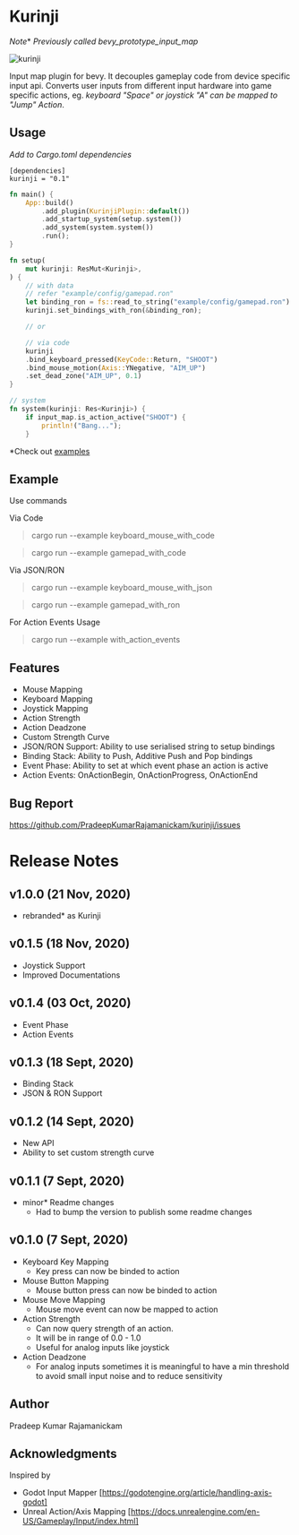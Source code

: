 # Kurinji
*Note** *Previously called bevy_prototype_input_map*

![kurinji](https://github.com/PradeepKumarRajamanickam/kurinji/blob/master/img_kurinji.png?raw=true)

Input map plugin for bevy. It decouples gameplay code from device specific input api. Converts user inputs from different input hardware into game specific actions, eg. *keyboard "Space" or joystick "A" can be mapped to "Jump" Action*.

## Usage

*Add to Cargo.toml dependencies*
```
[dependencies]
kurinji = "0.1"
```

```rust
fn main() {
    App::build()
        .add_plugin(KurinjiPlugin::default())
        .add_startup_system(setup.system())
        .add_system(system.system())
        .run();
}

fn setup(
    mut kurinji: ResMut<Kurinji>,
) {
    // with data 
    // refer "example/config/gamepad.ron"
    let binding_ron = fs::read_to_string("example/config/gamepad.ron").unwrap()
    kurinji.set_bindings_with_ron(&binding_ron);

    // or

    // via code
    kurinji
    .bind_keyboard_pressed(KeyCode::Return, "SHOOT")
    .bind_mouse_motion(Axis::YNegative, "AIM_UP")
    .set_dead_zone("AIM_UP", 0.1)
}

// system
fn system(kurinji: Res<Kurinji>) {
    if input_map.is_action_active("SHOOT") {
        println!("Bang...");
    }
```

*Check out [examples](https://github.com/PradeepKumarRajamanickam/kurinji/tree/master/example)

## Example
Use commands

Via Code
> cargo run --example keyboard_mouse_with_code

> cargo run --example gamepad_with_code

Via JSON/RON
> cargo run --example keyboard_mouse_with_json

> cargo run --example gamepad_with_ron

For Action Events Usage
> cargo run --example with_action_events

## Features
- Mouse Mapping
- Keyboard Mapping
- Joystick Mapping
- Action Strength
- Action Deadzone
- Custom Strength Curve
- JSON/RON Support: Ability to use serialised string to setup bindings
- Binding Stack: Ability to Push, Additive Push and Pop bindings
- Event Phase: Ability to set at which event phase an action is active
- Action Events: OnActionBegin, OnActionProgress, OnActionEnd

## Bug Report
https://github.com/PradeepKumarRajamanickam/kurinji/issues

# Release Notes
## v1.0.0 (21 Nov, 2020)
- rebranded* as Kurinji
  
## v0.1.5 (18 Nov, 2020)
- Joystick Support
- Improved Documentations
  
## v0.1.4 (03 Oct, 2020)
- Event Phase
- Action Events

## v0.1.3 (18 Sept, 2020)
- Binding Stack
- JSON & RON Support
  
## v0.1.2 (14 Sept, 2020)
- New API
- Ability to set custom strength curve

## v0.1.1 (7 Sept, 2020)
- minor* Readme changes
  - Had to bump the version to publish some readme changes

## v0.1.0 (7 Sept, 2020)
- Keyboard Key Mapping
  - Key press can now be binded to action
- Mouse Button Mapping
  - Mouse button press can now be binded to action
- Mouse Move Mapping
  - Mouse move event can now be mapped to action
- Action Strength
  - Can now query strength of an action. 
  - It will be in range of 0.0 - 1.0
  - Useful for analog inputs like joystick
- Action Deadzone
  - For analog inputs sometimes it is meaningful to have a min threshold to avoid small input noise and to reduce sensitivity

## Author
Pradeep Kumar Rajamanickam

## Acknowledgments
Inspired by 
- Godot Input Mapper
[https://godotengine.org/article/handling-axis-godot]
- Unreal Action/Axis Mapping
  [https://docs.unrealengine.com/en-US/Gameplay/Input/index.html]
